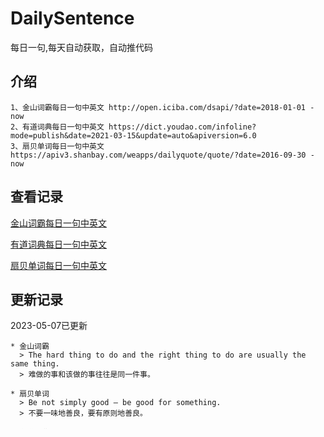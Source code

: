 # DailySentence

每日一句,每天自动获取，自动推代码

## 介绍

```
1、金山词霸每日一句中英文 http://open.iciba.com/dsapi/?date=2018-01-01 - now
2、有道词典每日一句中英文 https://dict.youdao.com/infoline?mode=publish&date=2021-03-15&update=auto&apiversion=6.0
3、扇贝单词每日一句中英文 https://apiv3.shanbay.com/weapps/dailyquote/quote/?date=2016-09-30 - now
```

## 查看记录

[金山词霸每日一句中英文](./data/iciba/)

[有道词典每日一句中英文](./data/youdao/)

[扇贝单词每日一句中英文](./data/shanbay/)

## 更新记录
2023-05-07已更新 
```
* 金山词霸
  > The hard thing to do and the right thing to do are usually the same thing. 
  > 难做的事和该做的事往往是同一件事。

* 扇贝单词
  > Be not simply good — be good for something.
  > 不要一味地善良，要有原则地善良。

* 有道词典
  > Sometimes you have to go for it.
  > 有时就是得放手一搏。

```
